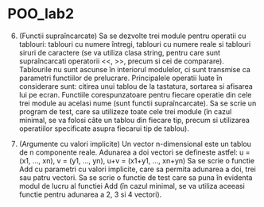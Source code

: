 # POO_lab2

6) (Functii supraîncarcate) Sa se dezvolte trei module pentru operatii cu tablouri: tablouri
cu numere întregi, tablouri cu numere reale si tablouri siruri de caractere (se va utiliza
clasa string, pentru care sunt supraîncarcati operatorii <<, >>, precum si cei de
comparare). Tablourile nu sunt ascunse în interiorul modulelor, ci sunt transmise ca
parametri functiilor de prelucrare. Principalele operatii luate în considerare sunt: citirea
unui tablou de la tastatura, sortarea si afisarea lui pe ecran. Functiile corespunzatoare
pentru fiecare operatie din cele trei module au acelasi nume (sunt functii supraîncarcate).
Sa se scrie un program de test, care sa utilizeze toate cele trei module (în cazul minimal,
se va folosi câte un tablou din fiecare tip, precum si utilizarea operatiilor specificate
asupra fiecarui tip de tablou).

8) (Argumente cu valori implicite) Un vector n-dimensional este un tablou de n
componente reale. Adunarea a doi vectori se defineste astfel:
u = (x1, ..., xn), v = (y1, ..., yn), u+v = (x1+y1, ..., xn+yn)
Sa se scrie o functie Add cu parametri cu valori implicite, care sa permita adunarea a doi,
trei sau patru vectori. Sa se scrie o functie de test care sa puna în evidenta modul de lucru
al functiei Add (în cazul minimal, se va utiliza aceeasi functie pentru adunarea a 2, 3 si 4
vectori).
